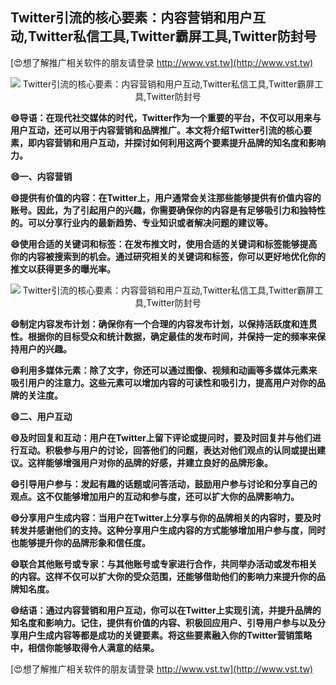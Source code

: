 ## **Twitter引流的核心要素：内容营销和用户互动,Twitter私信工具,Twitter霸屏工具,Twitter防封号**

[😍想了解推广相关软件的朋友请登录 http://www.vst.tw](http://www.vst.tw)

 <center><img src="https://vst.tw/MP4/tuiguang/png/1.png" alt="Twitter引流的核心要素：内容营销和用户互动,Twitter私信工具,Twitter霸屏工具,Twitter防封号"></center>

**😄导语：在现代社交媒体的时代，Twitter作为一个重要的平台，不仅可以用来与用户互动，还可以用于内容营销和品牌推广。本文将介绍Twitter引流的核心要素，即内容营销和用户互动，并探讨如何利用这两个要素提升品牌的知名度和影响力。**

**😄一、内容营销**

**😄提供有价值的内容：在Twitter上，用户通常会关注那些能够提供有价值内容的账号。因此，为了引起用户的兴趣，你需要确保你的内容是有足够吸引力和独特性的。可以分享行业内的最新趋势、专业知识或者解决问题的建议等。**

**😄使用合适的关键词和标签：在发布推文时，使用合适的关键词和标签能够提高你的内容被搜索到的机会。通过研究相关的关键词和标签，你可以更好地优化你的推文以获得更多的曝光率。**

 <center><img src="https://vst.tw/MP4/tuiguang/png/6.png" alt="Twitter引流的核心要素：内容营销和用户互动,Twitter私信工具,Twitter霸屏工具,Twitter防封号"></center>

**😄制定内容发布计划：确保你有一个合理的内容发布计划，以保持活跃度和连贯性。根据你的目标受众和统计数据，确定最佳的发布时间，并保持一定的频率来保持用户的兴趣。**

**😄利用多媒体元素：除了文字，你还可以通过图像、视频和动画等多媒体元素来吸引用户的注意力。这些元素可以增加内容的可读性和吸引力，提高用户对你的品牌的关注度。**

**😄二、用户互动**

**😄及时回复和互动：用户在Twitter上留下评论或提问时，要及时回复并与他们进行互动。积极参与用户的讨论，回答他们的问题，表达对他们观点的认同或提出建议。这样能够增强用户对你的品牌的好感，并建立良好的品牌形象。**

**😄引导用户参与：发起有趣的话题或问答活动，鼓励用户参与讨论和分享自己的观点。这不仅能够增加用户的互动和参与度，还可以扩大你的品牌影响力。**

**😄分享用户生成内容：当用户在Twitter上分享与你的品牌相关的内容时，要及时转发并感谢他们的支持。这种分享用户生成内容的方式能够增加用户参与度，同时也能够提升你的品牌形象和信任度。**

**😄联合其他账号或专家：与其他账号或专家进行合作，共同举办活动或发布相关的内容。这样不仅可以扩大你的受众范围，还能够借助他们的影响力来提升你的品牌知名度。**

**😄结语：通过内容营销和用户互动，你可以在Twitter上实现引流，并提升品牌的知名度和影响力。记住，提供有价值的内容、积极回应用户、引导用户参与以及分享用户生成内容等都是成功的关键要素。将这些要素融入你的Twitter营销策略中，相信你能够取得令人满意的结果。**

[😍想了解推广相关软件的朋友请登录 http://www.vst.tw](http://www.vst.tw)




